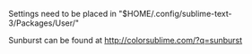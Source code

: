 Settings need to be placed in 
"$HOME/.config/sublime-text-3/Packages/User/"

Sunburst can be found at http://colorsublime.com/?q=sunburst

